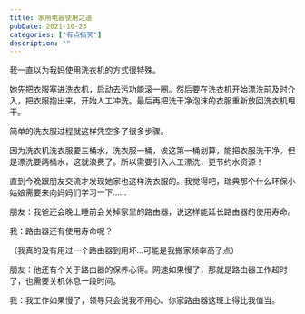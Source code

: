 ```yaml
---
title: 家用电器使用之道
pubDate: 2021-10-23
categories: ["有点搞笑"]
description: ""
---
```


我一直以为我妈使用洗衣机的方式很特殊。

她先把衣服塞进洗衣机，启动去污功能滚一圈。然后要在洗衣机开始漂洗前及时介入，把衣服抱出来，开始人工冲洗。最后再把洗干净泡沫的衣服重新放回洗衣机甩干。

简单的洗衣服过程就这样凭空多了很多步骤。

因为洗衣机洗衣服要三桶水，洗衣服一桶，诶这第一桶划算，能把衣服洗干净。但是漂洗要两桶水，这就浪费了。所以需要引入人工漂洗，更节约水资源！

直到今晚跟朋友交流才发现她家也这样洗衣服的。我觉得吧，瑞典那个什么环保小姑娘需要来向妈妈们学习一下……

朋友：我爸还会晚上睡前会关掉家里的路由器，说这样能延长路由器的使用寿命。

我：路由器还有使用寿命呢？

（我真的没有用过一个路由器到用坏…可能是我搬家频率高了点）

朋友：他还有个关于路由器的保养心得。网速如果慢了，那就是路由器工作超时了，也需要关机休息一段时间。

我：我工作如果慢了，领导只会说我不用心。你家路由器这班上得比我值当。
